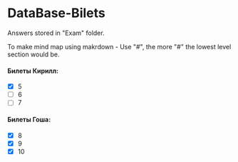 # DataBase-Bilets

Answers stored in "Exam" folder.

To make mind map using makrdown - Use "#", the more "#" the lowest level section would be.
#### Билеты Кирилл:
- [X] 5
- [ ] 6
- [ ] 7

#### Билеты Гоша:
- [X] 8
- [X] 9
- [X] 10
